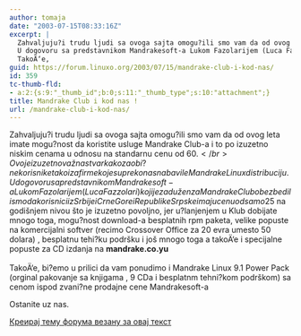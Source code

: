 ```yaml
---
author: tomaja
date: "2003-07-15T08:33:16Z"
excerpt: |
  Zahvaljuju?i trudu ljudi sa ovoga sajta omogu?ili smo vam da od ovog leta imate mogu?nost da koristite usluge Mandrake Club-a i to po izuzetno niskim cenama u odnosu na standarnu cenu od 60$. </br> Ovo je izuzetno važna stvar kako za obi?ne korisnike tako i za firme koje su preko nas nabavile Mandrake Linux distribuciju.
  U dogovoru sa predstavnikom Mandrakesoft-a Lukom Fazolarijem (Luca Fazzolari) koji je zadužen za Mandrake Club obezbedili smo da korisnici iz Srbije i Crne Gore i Republike Srpske imaju cenu od samo 25$ na godišnjem nivou što je izuzetno povoljno, jer u?lanjenjem u Klub dobijate mnogo toga, mogu?nost download-a besplatnih rpm paketa, velike popuste na komercijalni softver (recimo  Crossover Office za 20 evra umesto 50 dolara) , besplatnu tehi?ku podršku i još mnogo toga a takoÄ‘e i specijalne popuste za CD izdanja na <b>mandrake.co.yu</b></br>
  TakoÄ‘e,
guid: https://forum.linuxo.org/2003/07/15/mandrake-club-i-kod-nas/
id: 359
tc-thumb-fld:
- a:2:{s:9:"_thumb_id";b:0;s:11:"_thumb_type";s:10:"attachment";}
title: Mandrake Club i kod nas !
url: /mandrake-club-i-kod-nas/
---
```

Zahvaljuju?i trudu ljudi sa ovoga sajta omogu?ili smo vam da od ovog leta imate mogu?nost da koristite usluge Mandrake Club-a i to po izuzetno niskim cenama u odnosu na standarnu cenu od 60$. </br> Ovo je izuzetno važna stvar kako za obi?ne korisnike tako i za firme koje su preko nas nabavile Mandrake Linux distribuciju.  
U dogovoru sa predstavnikom Mandrakesoft-a Lukom Fazolarijem (Luca Fazzolari) koji je zadužen za Mandrake Club obezbedili smo da korisnici iz Srbije i Crne Gore i Republike Srpske imaju cenu od samo 25$ na godišnjem nivou što je izuzetno povoljno, jer u?lanjenjem u Klub dobijate mnogo toga, mogu?nost download-a besplatnih rpm paketa, velike popuste na komercijalni softver (recimo Crossover Office za 20 evra umesto 50 dolara) , besplatnu tehi?ku podršku i još mnogo toga a takoÄ‘e i specijalne popuste za CD izdanja na **mandrake.co.yu**</br>  
TakoÄ‘e, <!--break-->bi?emo u prilici da vam ponudimo i Mandrake Linux 9.1 Power Pack (orginal pakovanje sa knjigama , 9 CDa i besplatnm tehni?kom podrškom) sa cenom ispod zvani?ne prodajne cene Mandrakesoft-a

Ostanite uz nas. 

[Креирај тему форума везану за овај текст](https://linuxo.org/nova-tema-na-forumu/?se_pid=359)